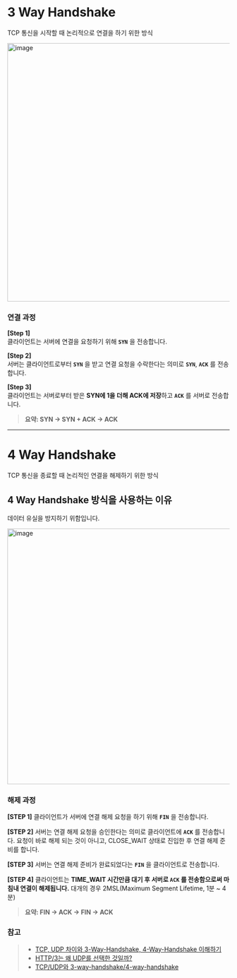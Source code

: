 # 3 Way Handshake
TCP 통신을 시작할 때 논리적으로 연결을 하기 위한 방식

<img width="585" alt="image" src="https://github.com/f-lab-edu/hotel-java/assets/68748397/d9a9f804-50af-4c81-971c-704ebb1458fd">

### 연결 과정
**[Step 1]**   
클라이언트는 서버에 연결을 요청하기 위해 **`SYN`** 을 전송합니다.

**[Step 2]**   
서버는 클라이언트로부터 **`SYN`** 을 받고 연결 요청을 수락한다는 의미로 **`SYN`**, **`ACK`** 를 전송합니다.

**[Step 3]**   
클라이언트는 서버로부터 받은 **SYN에 1을 더해 ACK에 저장**하고 **`ACK`** 를 서버로 전송합니다.    

> **요약: SYN -> SYN + ACK -> ACK**
 
---

# 4 Way Handshake
TCP 통신을 종료할 때 논리적인 연결을 해제하기 위한 방식

## 4 Way Handshake 방식을 사용하는 이유
데이터 유실을 방지하기 위함입니다.

<img width="579" alt="image" src="https://github.com/f-lab-edu/hotel-java/assets/68748397/0c9fd09c-b73c-440f-ba02-f0243247f8c3">

### 해제 과정
**[STEP 1]**
클라이언트가 서버에 연결 해제 요청을 하기 위해 **`FIN`** 을 전송합니다.

**[STEP 2]**
서버는 연결 해제 요청을 승인한다는 의미로 클라이언트에 **`ACK`** 를 전송합니다. 요청이 바로 해제 되는 것이 아니고, CLOSE_WAIT 상태로 진입한 후 연결 해제 준비를 합니다.

**[STEP 3]**
서버는 연결 해제 준비가 완료되었다는 **`FIN`** 을 클라이언트로 전송합니다.

**[STEP 4]**
클라이언트는 **TIME_WAIT 시간만큼 대기 후 서버로 **`ACK`** 를 전송함으로써 마침내 연결이 해제됩니다.**
대개의 경우 2MSL(Maximum Segment Lifetime, 1분 ~ 4분)

> **요약: FIN -> ACK -> FIN -> ACK**


### 참고
> - [TCP, UDP 차이와 3-Way-Handshake, 4-Way-Handshake 이해하기](https://hpjang.tistory.com/4)   
> - [HTTP/3는 왜 UDP를 선택한 것일까?](https://evan-moon.github.io/2019/10/08/what-is-http3/?fbclid=IwAR1V1-yWjkzWEAqm_1OZfe_gtG05EuVo7WXXyVdEz_J0UHZBpGruU8PU0FY)
> - [TCP/UDP와 3-way-handshake/4-way-handshake](https://velog.io/@jsj3282/TCPUDP%EC%99%80-3-way-handshake4-way-handshake)
